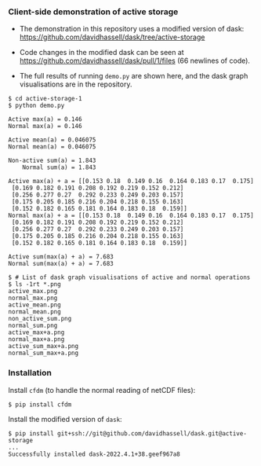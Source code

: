 ### Client-side demonstration of active storage

* The demonstration in this repository uses a modified version of
  dask: https://github.com/davidhassell/dask/tree/active-storage

* Code changes in the modified dask can be seen at
  https://github.com/davidhassell/dask/pull/1/files (66 newlines of
  code).

* The full results of running `demo.py` are shown here, and the dask
  graph visualisations are in the repository.

```console
$ cd active-storage-1
$ python demo.py

Active max(a) = 0.146
Normal max(a) = 0.146

Active mean(a) = 0.046075
Normal mean(a) = 0.046075

Non-active sum(a) = 1.843
    Normal sum(a) = 1.843

Active max(a) + a = [[0.153 0.18  0.149 0.16  0.164 0.183 0.17  0.175]
 [0.169 0.182 0.191 0.208 0.192 0.219 0.152 0.212]
 [0.256 0.277 0.27  0.292 0.233 0.249 0.203 0.157]
 [0.175 0.205 0.185 0.216 0.204 0.218 0.155 0.163]
 [0.152 0.182 0.165 0.181 0.164 0.183 0.18  0.159]]
Normal max(a) + a = [[0.153 0.18  0.149 0.16  0.164 0.183 0.17  0.175]
 [0.169 0.182 0.191 0.208 0.192 0.219 0.152 0.212]
 [0.256 0.277 0.27  0.292 0.233 0.249 0.203 0.157]
 [0.175 0.205 0.185 0.216 0.204 0.218 0.155 0.163]
 [0.152 0.182 0.165 0.181 0.164 0.183 0.18  0.159]]

Active sum(max(a) + a) = 7.683
Normal sum(max(a) + a) = 7.683

$ # List of dask graph visualisations of active and normal operations
$ ls -1rt *.png
active_max.png
normal_max.png
active_mean.png
normal_mean.png
non_active_sum.png
normal_sum.png
active_max+a.png
normal_max+a.png
active_sum_max+a.png
normal_sum_max+a.png
```

### Installation

Install `cfdm` (to handle the normal reading of netCDF files):

```console
$ pip install cfdm
```

Install the modified version of `dask`:

```console
$ pip install git+ssh://git@github.com/davidhassell/dask.git@active-storage
...
Successfully installed dask-2022.4.1+38.geef967a8
```
